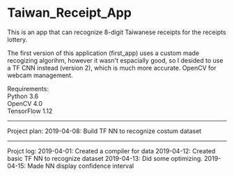 # Taiwan_Receipt_App

This is an app that can recognize 8-digit Taiwanese receipts for the receipts lottery.

The first version of this application (first_app) uses a custom made recogizing algorihm, however it wasn't espacially good, so I desided to use a TF CNN instead (version 2), which is much more accurate. OpenCV for webcam management.

Requirements:
<br>Python 3.6
<br>OpenCV 4.0
<br>TensorFlow 1.12

_____________________________________________________________________
Project plan:
2019-04-08: Build TF NN to recognize costum dataset

_____________________________________________________________________
Projct log: 
2019-04-01: Created a compiler for data
2019-04-12: Created basic TF NN to recognize dataset
2019-04-13: Did some optimizing.
2019-04-15: Made NN display confidence interval
